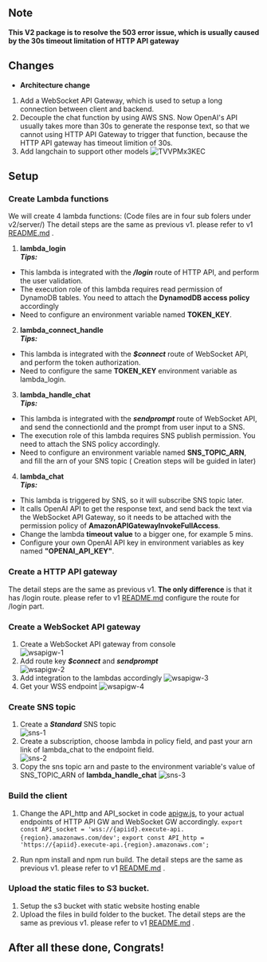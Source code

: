 ## Note  
**This V2 package is to resolve the 503 error issue, which is usually caused by the 30s timeout limitation of HTTP API gateway**  
## Changes  
- **Architecture change**  
1. Add a WebSocket API Gateway, which is used to setup a long connection between client and backend.
2. Decouple the chat function by using AWS SNS. Now OpenAI's API usually takes more than 30s to generate the response text, so that we cannot using HTTP API Gateway to trigger that function, because the HTTP API gateway has timeout limition of 30s.  
3. Add langchain to support other models
![TVVPMx3KEC](https://user-images.githubusercontent.com/19160090/236713158-cb519f41-12a5-467e-b484-4515e126c8e8.jpg)



## Setup  
### Create Lambda functions
We will create 4 lambda functions: (Code files are in four sub folers under v2/server/)
The detail steps are the same as previous v1. please refer to v1 [README.md](README.md) . 
1. **lambda_login**  
***Tips:***  
- This lambda is integrated with the ***/login*** route of HTTP API, and perform the user validation. 
- The execution role of this lambda requires read permission of DynamoDB tables. You need to attach the **DynamodDB access policy** accordingly
- Need to configure an environment variable named **TOKEN_KEY**.

2. **lambda_connect_handle**  
***Tips:***  
- This lambda is integrated with the ***$connect*** route of WebSocket API, and perform the token authorization. 
- Need to configure the same **TOKEN_KEY** environment variable as lambda_login.

3. **lambda_handle_chat**  
***Tips:***  
- This lambda is integrated with the ***sendprompt*** route of WebSocket API, and send the connectionId and the prompt from user input to a SNS.
- The execution role of this lambda requires SNS publish permission. You need to attach the SNS policy accordingly.
- Need to configure an environment variable named **SNS_TOPIC_ARN**, and fill the arn of your SNS topic ( Creation steps will be guided in later)

4. **lambda_chat**  
***Tips:***  
- This lambda is triggered by SNS, so it will subscribe SNS topic later.
- It calls OpenAI API to get the response text, and send back the text via the WebSocket API Gateway, so it needs to be attached with the permission policy of **AmazonAPIGatewayInvokeFullAccess**. 
- Change the lambda **timeout value**  to a bigger one, for example 5 mins.
- Configure your own OpenAI API key in environment variables as key named **"OPENAI_API_KEY"**.


### Create a HTTP API gateway
The detail steps are the same as previous v1. **The only difference** is that it has /login route. please refer to v1 [README.md](README.md) configure the route for /login part. 

### Create a WebSocket API gateway  
1. Create a WebSocket API gateway from console  
![wsapigw-1](../assets/wsapigw-1.png)
2. Add route key ***$connect*** and ***sendprompt***  
![wsapigw-2](../assets/wsapigw-2.png)
3. Add integration to the lambdas accordingly
![wsapigw-3](../assets/wsapigw-3.png)
4. Get your WSS endpoint
![wsapigw-4](../assets/wsapigw-4.png)


### Create SNS topic  
1. Create a ***Standard*** SNS topic  
![sns-1](../assets/sns-1.png)
2. Create a subscription, choose lambda in policy field, and past your arn link of lambda_chat to the endpoint field.  
![sns-2](../assets/sns-2.png)
3. Copy the sns topic arn and paste to the environment variable's value of SNS_TOPIC_ARN of **lambda_handle_chat**
![sns-3](../assets/sns-3.png)

### Build the client
1. Change the API_http and API_socket in code [apigw.js](client/src/commons/apigw.js),  to your actual endpoints of HTTP API GW and WebSocket GW accordingly.
`export const API_socket = 'wss://{apiid}.execute-api.{region}.amazonaws.com/dev';`
`export const API_http = 'https://{apiid}.execute-api.{region}.amazonaws.com';` 

2. Run npm install and npm run build.
The detail steps are the same as previous v1. please refer to v1 [README.md](README.md) . 

### Upload the static files to S3 bucket.
1. Setup the s3 bucket with static website hosting enable 
2. Upload the files in build folder to the bucket. 
The detail steps are the same as previous v1. please refer to v1 [README.md](README.md) . 

## After all these done, Congrats!


